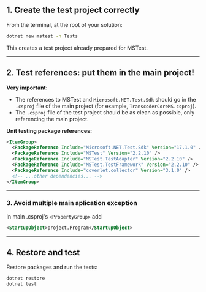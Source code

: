 ## 1. Create the test project correctly

From the terminal, at the root of your solution:

```sh
dotnet new mstest -n Tests
```

This creates a test project already prepared for MSTest.

---

## 2. Test references: put them in the main project!

**Very important:**

- The references to MSTest and `Microsoft.NET.Test.Sdk` should go in the `.csproj` file of the main project (for example, `TranscoderCoreMS.csproj`).
- The `.csproj` file of the test project should be as clean as possible, only referencing the main project.

**Unit testing package references:**


```xml
<ItemGroup>
  <PackageReference Include="Microsoft.NET.Test.Sdk" Version="17.1.0" />
  <PackageReference Include="MSTest" Version="2.2.10" />
  <PackageReference Include="MSTest.TestAdapter" Version="2.2.10" />
  <PackageReference Include="MSTest.TestFramework" Version="2.2.10" />
  <PackageReference Include="coverlet.collector" Version="3.1.0" />
  <!-- ...other dependencies... -->
</ItemGroup>
```
---

### 3. Avoid multiple main aplication exception

In main .csproj's `<PropertyGroup>` add 
```XML
<StartupObject>project.Program</StartupObject>
```

---

## 4. Restore and test

Restore packages and run the tests:

```sh
dotnet restore
dotnet test
```

